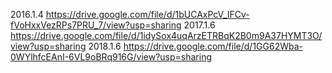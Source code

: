 2016.1.4
https://drive.google.com/file/d/1bUCAxPcV_lFCv-fVoHxxVezRPs7PRU_7/view?usp=sharing
2017.1.6
https://drive.google.com/file/d/1idySox4uqArzETRBqK2B0m9A37HYMT3O/view?usp=sharing
2018.1.6
https://drive.google.com/file/d/1GG62Wba-0WYlhfcEAnI-6VL9oBRq916G/view?usp=sharing
